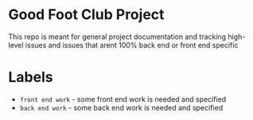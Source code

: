 # Good Foot Club Project

This repo is meant for general project documentation and tracking high-level
issues and issues that arent 100% back end or front end specific


# Labels

- `front end work` - some front end work is needed and specified
- `back end work` - some back end work is needed and specified
